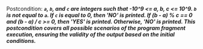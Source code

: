 Postcondition: ***`a`, `b`, and `c` are integers such that -10^9 <= a, b, c <= 10^9. `b` is not equal to `a`. If `c` is equal to 0, then 'NO' is printed. If (b - a) % c == 0 and (b - a) / c >= 0, then 'YES' is printed. Otherwise, 'NO' is printed. This postcondition covers all possible scenarios of the program fragment execution, ensuring the validity of the output based on the initial conditions.***